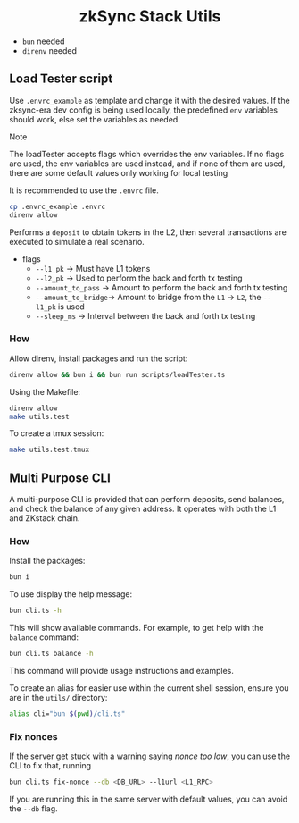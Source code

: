 <h1 align="center">zkSync Stack Utils</h1>

- `bun` needed
- `direnv` needed

## Load Tester script

Use `.envrc_example` as template and change it with the desired values.
If the zksync-era dev config is being used locally, the predefined `env` variables should work, else set the variables as needed.

> [!NOTE] 
> The loadTester accepts flags which overrides the env variables.
> If no flags are used, the env variables are used instead, and if none of them are used, there are some default values only working for local testing
> 
> It is recommended to use the `.envrc` file.

```sh
cp .envrc_example .envrc
direnv allow
```

Performs a `deposit` to obtain tokens in the L2, then several transactions are executed to simulate a real scenario.

- flags
  - `--l1_pk`           &rarr; Must have L1 tokens
  - `--l2_pk`           &rarr; Used to perform the back and forth tx testing
  - `--amount_to_pass`  &rarr; Amount to perform the back and forth tx testing
  - `--amount_to_bridge`&rarr; Amount to bridge from the `L1` &rarr; `L2`, the `--l1_pk` is used
  - `--sleep_ms`        &rarr; Interval between the back and forth tx testing


### How

Allow direnv, install packages and run the script:

```sh
direnv allow && bun i && bun run scripts/loadTester.ts
```

Using the Makefile:

```sh
direnv allow
make utils.test
```

To create a tmux session:

```sh
make utils.test.tmux
```

## Multi Purpose CLI

A multi-purpose CLI is provided that can perform deposits, send balances, and check the balance of any given address. It operates with both the L1 and ZKstack chain.

### How

Install the packages:

```sh
bun i 
```

To use display the help message:
```sh
bun cli.ts -h
```

This will show available commands. For example, to get help with the `balance` command:
```sh
bun cli.ts balance -h
```
This command will provide usage instructions and examples.

To create an alias for easier use within the current shell session, ensure you are in the `utils/` directory:
```sh
alias cli="bun $(pwd)/cli.ts"
```

### Fix nonces

If the server get stuck with a warning saying _nonce too low_, you can use the CLI to fix that, running

```sh
bun cli.ts fix-nonce --db <DB_URL> --l1url <L1_RPC>
```

If you are running this in the same server with default values, you can avoid the `--db` flag.
